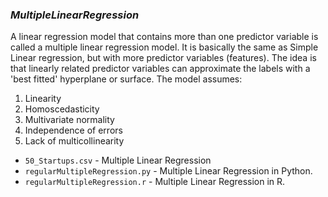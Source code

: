 ### **_MultipleLinearRegression_**
A linear regression model that contains more than one predictor variable is called a multiple linear regression model. It is basically the same as Simple Linear regression, but with more predictor variables (features). The idea is that linearly related predictor variables can approximate the labels with a 'best fitted' hyperplane or surface. The model assumes:
  1. Linearity
  2. Homoscedasticity
  3. Multivariate normality
  4. Independence of errors
  5. Lack of multicollinearity

  * `50_Startups.csv` - Multiple Linear Regression
  * `regularMultipleRegression.py` - Multiple Linear Regression in Python.
  * `regularMultipleRegression.r` - Multiple Linear Regression in R.